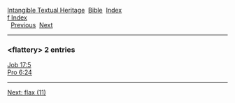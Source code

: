 [Intangible Textual Heritage](../../index)  [Bible](../index) 
[Index](index)   
[f Index](_f_)  
  [Previous](c04303)  [Next](c04305) 

------------------------------------------------------------------------

### &lt;flattery&gt; 2 entries

[Job 17:5](../kjv/job017.htm#005)  
[Pro 6:24](../kjv/pro006.htm#024)  

------------------------------------------------------------------------

[Next: flax (11)](c04305)
